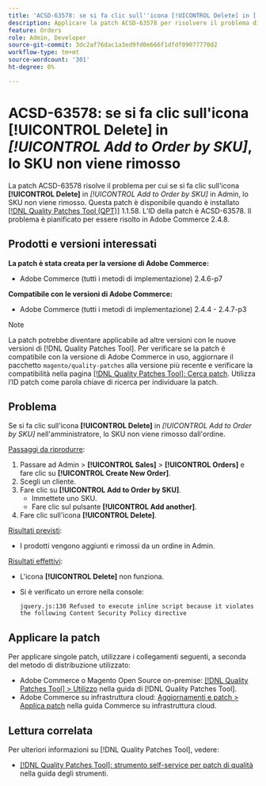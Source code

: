 ```yaml
---
title: 'ACSD-63578: se si fa clic sull''icona [!UICONTROL Delete] in [!UICONTROL Add to Order by SKU], lo SKU non viene rimosso'
description: Applicare la patch ACSD-63578 per risolvere il problema di Adobe Commerce, in cui se si fa clic sull'icona [!UICONTROL Delete] in [!UICONTROL Add to Order by SKU] nell'interfaccia di amministrazione, lo SKU non viene rimosso.
feature: Orders
role: Admin, Developer
source-git-commit: 3dc2af76dac1a3ed9fd0e666f1dfdf09077770d2
workflow-type: tm+mt
source-wordcount: '301'
ht-degree: 0%

---
```



# ACSD-63578: se si fa clic sull&#39;icona **[!UICONTROL Delete]** in *[!UICONTROL Add to Order by SKU]*, lo SKU non viene rimosso

La patch ACSD-63578 risolve il problema per cui se si fa clic sull&#39;icona **[!UICONTROL Delete]** in *[!UICONTROL Add to Order by SKU]* in Admin, lo SKU non viene rimosso. Questa patch è disponibile quando è installato [[!DNL Quality Patches Tool (QPT)]](/help/tools/quality-patches-tool/quality-patches-tool-to-self-serve-quality-patches.md) 1.1.58. L’ID della patch è ACSD-63578. Il problema è pianificato per essere risolto in Adobe Commerce 2.4.8.

## Prodotti e versioni interessati

**La patch è stata creata per la versione di Adobe Commerce:**

* Adobe Commerce (tutti i metodi di implementazione) 2.4.6-p7

**Compatibile con le versioni di Adobe Commerce:**

* Adobe Commerce (tutti i metodi di implementazione) 2.4.4 - 2.4.7-p3

>[!NOTE]
>
>La patch potrebbe diventare applicabile ad altre versioni con le nuove versioni di [!DNL Quality Patches Tool]. Per verificare se la patch è compatibile con la versione di Adobe Commerce in uso, aggiornare il pacchetto `magento/quality-patches` alla versione più recente e verificare la compatibilità nella pagina [[!DNL Quality Patches Tool]: Cerca patch](https://experienceleague.adobe.com/tools/commerce-quality-patches/index.html?lang=it). Utilizza l’ID patch come parola chiave di ricerca per individuare la patch.

## Problema

Se si fa clic sull&#39;icona **[!UICONTROL Delete]** in *[!UICONTROL Add to Order by SKU]* nell&#39;amministratore, lo SKU non viene rimosso dall&#39;ordine.

<u>Passaggi da riprodurre</u>:

1. Passare ad Admin > **[!UICONTROL Sales]** > **[!UICONTROL Orders]** e fare clic su **[!UICONTROL Create New Order]**.
1. Scegli un cliente.
1. Fare clic su **[!UICONTROL Add to Order by SKU]**.
   * Immettete uno SKU.
   * Fare clic sul pulsante **[!UICONTROL Add another]**.
1. Fare clic sull&#39;icona **[!UICONTROL Delete]**.

<u>Risultati previsti</u>:

* I prodotti vengono aggiunti e rimossi da un ordine in Admin.

<u>Risultati effettivi</u>:

* L&#39;icona **[!UICONTROL Delete]** non funziona.
* Si è verificato un errore nella console:

  `jquery.js:130 Refused to execute inline script because it violates the following Content Security Policy directive`

## Applicare la patch

Per applicare singole patch, utilizzare i collegamenti seguenti, a seconda del metodo di distribuzione utilizzato:

* Adobe Commerce o Magento Open Source on-premise: [[!DNL Quality Patches Tool] > Utilizzo](/help/tools/quality-patches-tool/usage.md) nella guida di [!DNL Quality Patches Tool].
* Adobe Commerce su infrastruttura cloud: [Aggiornamenti e patch > Applica patch](https://experienceleague.adobe.com/docs/commerce-cloud-service/user-guide/develop/upgrade/apply-patches.html?lang=it) nella guida Commerce su infrastruttura cloud.

## Lettura correlata

Per ulteriori informazioni su [!DNL Quality Patches Tool], vedere:

* [[!DNL Quality Patches Tool]: strumento self-service per patch di qualità](/help/tools/quality-patches-tool/quality-patches-tool-to-self-serve-quality-patches.md) nella guida degli strumenti.
